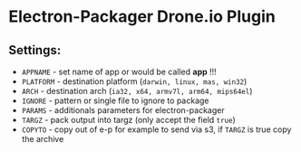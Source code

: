 # Electron-Packager Drone.io Plugin
## Settings:
- `APPNAME` - set name of app or would be called **app** !!!
- `PLATFORM` - destination platform (`darwin, linux, mas, win32`)
- `ARCH` - destination arch (`ia32, x64, armv7l, arm64, mips64el`)
- `IGNORE` - pattern or single file to ignore to package
- `PARAMS` - additionals parameters for electron-packager
- `TARGZ` - pack output into targz (only accept the field `true`)
- `COPYTO` - copy out of e-p for example to send via s3, if `TARGZ` is true copy the archive